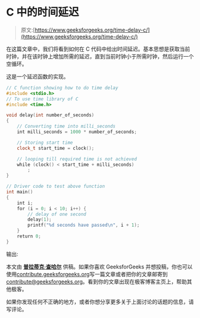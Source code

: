 # C 中的时间延迟

> 原文:[https://www.geeksforgeeks.org/time-delay-c/](https://www.geeksforgeeks.org/time-delay-c/)

在这篇文章中，我们将看到如何在 C 代码中给出时间延迟。基本思想是获取当前时钟，并在该时钟上增加所需的延迟，直到当前时钟小于所需时钟，然后运行一个空循环。

这是一个延迟函数的实现。

```cpp
// C function showing how to do time delay
#include <stdio.h>
// To use time library of C
#include <time.h>

void delay(int number_of_seconds)
{
    // Converting time into milli_seconds
    int milli_seconds = 1000 * number_of_seconds;

    // Storing start time
    clock_t start_time = clock();

    // looping till required time is not achieved
    while (clock() < start_time + milli_seconds)
        ;
}

// Driver code to test above function
int main()
{
    int i;
    for (i = 0; i < 10; i++) {
        // delay of one second
        delay(1);
        printf("%d seconds have passed\n", i + 1);
    }
    return 0;
}
```

输出:

本文由 [**普拉蒂克·查哈尔**](https://github.com/pratik-chhajer) 供稿。如果你喜欢 GeeksforGeeks 并想投稿，你也可以使用[contribute.geeksforgeeks.org](http://www.contribute.geeksforgeeks.org)写一篇文章或者把你的文章邮寄到 contribute@geeksforgeeks.org。看到你的文章出现在极客博客主页上，帮助其他极客。

如果你发现任何不正确的地方，或者你想分享更多关于上面讨论的话题的信息，请写评论。